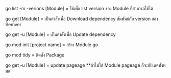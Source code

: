 go list -m -verions [Module] = ใช้เพื่อ list version ของ Module ที่สามารถใช้ได้

go get [Module] = เป็นคำสั่งเพื่อ Download dependency สัมพันธ์กับ version ของ Semver

go get -u [Module] = เป็นคำสั่งเพื่อ Update dependency

go mod init [project name] = สร้าง Module go

go mod tidy = ดิดตั้ง Package

go get -u [Module] = update pageage **ถ้าไม่ใส่ Module pageage ก็จะอัปเดตทั้งหทด